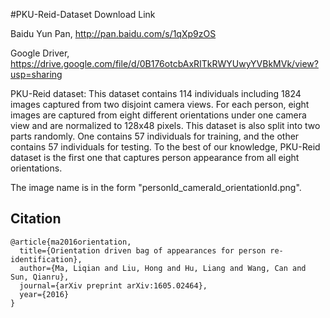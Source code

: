 #PKU-Reid-Dataset
Download Link

Baidu Yun Pan, http://pan.baidu.com/s/1qXp9zOS

Google Driver, https://drive.google.com/file/d/0B176otcbAxRITkRWYUwyYVBkMVk/view?usp=sharing

PKU-Reid dataset: This dataset contains 114 individuals including 1824 images captured from two disjoint camera views. For each person, eight images are captured from eight different orientations under one camera view and are normalized to 128x48 pixels. This dataset is also split into two parts randomly. One contains 57 individuals for training, and the other contains 57 individuals for testing. To the best of our knowledge, PKU-Reid dataset is the first one that captures person appearance from all eight orientations.

The image name is in the form "personId_cameraId_orientationId.png".


## Citation
```
@article{ma2016orientation,
  title={Orientation driven bag of appearances for person re-identification},
  author={Ma, Liqian and Liu, Hong and Hu, Liang and Wang, Can and Sun, Qianru},
  journal={arXiv preprint arXiv:1605.02464},
  year={2016}
}
```
